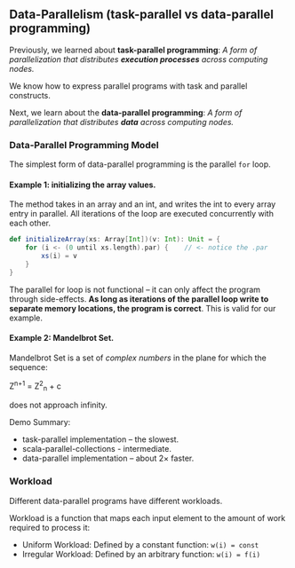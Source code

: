 ## Data-Parallelism (task-parallel vs data-parallel programming)

Previously, we learned about **task-parallel programming**: _A form of parallelization that distributes **execution processes** across computing nodes._ 

We know how to express parallel programs with task and parallel constructs.

Next, we learn about the **data-parallel programming**: _A form of parallelization that distributes **data** across computing nodes._

### Data-Parallel Programming Model

The simplest form of data-parallel programming is the parallel `for` loop.

#### Example 1: initializing the array values. 

The method takes in an array and an int, and writes the int to every array entry in parallel. All iterations of the loop are executed concurrently with each other.

```scala
def initializeArray(xs: Array[Int])(v: Int): Unit = {
    for (i <- (0 until xs.length).par) {    // <- notice the .par
        xs(i) = v
    }
}
```

The parallel for loop is not functional – it can only affect the program through side-effects. **As long as iterations of the parallel loop write to separate memory locations, the program is correct**. This is valid for our example.

#### Example 2: Mandelbrot Set. 

Mandelbrot Set is a set of _complex numbers_ in the plane for which the sequence: 

Z<sup>n+1</sup> = Z<sup>2</sup><sub>n</sub> + c 

does not approach infinity.

Demo Summary:
* task-parallel implementation – the slowest.
* scala-parallel-collections - intermediate.
* data-parallel implementation – about 2× faster.


### Workload

Different data-parallel programs have different workloads.

Workload is a function that maps each input element to the amount of work required to process it:

* Uniform Workload: Defined by a constant function: `w(i) = const`
* Irregular Workload: Defined by an arbitrary function: `w(i) = f(i)`


